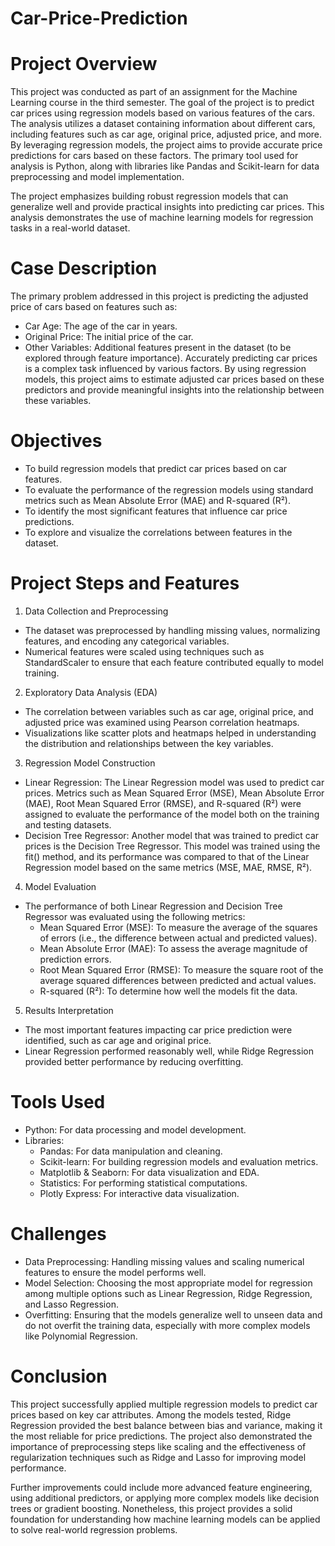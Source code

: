 # Car-Price-Prediction
# Project Overview
This project was conducted as part of an assignment for the Machine Learning course in the third semester. The goal of the project is to predict car prices using regression models based on various features of the cars. The analysis utilizes a dataset containing information about different cars, including features such as car age, original price, adjusted price, and more. By leveraging regression models, the project aims to provide accurate price predictions for cars based on these factors. The primary tool used for analysis is Python, along with libraries like Pandas and Scikit-learn for data preprocessing and model implementation.

The project emphasizes building robust regression models that can generalize well and provide practical insights into predicting car prices. This analysis demonstrates the use of machine learning models for regression tasks in a real-world dataset.

# Case Description
The primary problem addressed in this project is predicting the adjusted price of cars based on features such as:
  - Car Age: The age of the car in years.
  - Original Price: The initial price of the car.
  - Other Variables: Additional features present in the dataset (to be explored through feature importance).
Accurately predicting car prices is a complex task influenced by various factors. By using regression models, this project aims to estimate adjusted car prices based on these predictors and provide meaningful insights into the relationship between these variables.

# Objectives
- To build regression models that predict car prices based on car features.
- To evaluate the performance of the regression models using standard metrics such as Mean Absolute Error (MAE) and R-squared (R²).
- To identify the most significant features that influence car price predictions.
- To explore and visualize the correlations between features in the dataset.

# Project Steps and Features
1. Data Collection and Preprocessing
  - The dataset was preprocessed by handling missing values, normalizing features, and encoding any categorical variables.
  - Numerical features were scaled using techniques such as StandardScaler to ensure that each feature contributed equally to model training.

2. Exploratory Data Analysis (EDA)
  - The correlation between variables such as car age, original price, and adjusted price was examined using Pearson correlation heatmaps.
  - Visualizations like scatter plots and heatmaps helped in understanding the distribution and relationships between the key variables.

3. Regression Model Construction
- Linear Regression: The Linear Regression model was used to predict car prices. Metrics such as Mean Squared Error (MSE), Mean Absolute Error (MAE), Root Mean Squared Error (RMSE), and R-squared (R²) were assigned to evaluate the performance of the model both on the training and testing datasets.
- Decision Tree Regressor: Another model that was trained to predict car prices is the Decision Tree Regressor. This model was trained using the fit() method, and its performance was compared to that of the Linear Regression model based on the same metrics (MSE, MAE, RMSE, R²).

4. Model Evaluation
- The performance of both Linear Regression and Decision Tree Regressor was evaluated using the following metrics:
  - Mean Squared Error (MSE): To measure the average of the squares of errors (i.e., the difference between actual and predicted values).
  - Mean Absolute Error (MAE): To assess the average magnitude of prediction errors.
  - Root Mean Squared Error (RMSE): To measure the square root of the average squared differences between predicted and actual values.
  - R-squared (R²): To determine how well the models fit the data.

5. Results Interpretation
- The most important features impacting car price prediction were identified, such as car age and original price.
- Linear Regression performed reasonably well, while Ridge Regression provided better performance by reducing overfitting.

# Tools Used
- Python: For data processing and model development.
- Libraries:
  - Pandas: For data manipulation and cleaning.
  - Scikit-learn: For building regression models and evaluation metrics.
  - Matplotlib & Seaborn: For data visualization and EDA.
  - Statistics: For performing statistical computations.
  - Plotly Express: For interactive data visualization.

# Challenges
- Data Preprocessing: Handling missing values and scaling numerical features to ensure the model performs well.
- Model Selection: Choosing the most appropriate model for regression among multiple options such as Linear Regression, Ridge Regression, and Lasso Regression.
- Overfitting: Ensuring that the models generalize well to unseen data and do not overfit the training data, especially with more complex models like Polynomial Regression.

# Conclusion
This project successfully applied multiple regression models to predict car prices based on key car attributes. Among the models tested, Ridge Regression provided the best balance between bias and variance, making it the most reliable for price predictions. The project also demonstrated the importance of preprocessing steps like scaling and the effectiveness of regularization techniques such as Ridge and Lasso for improving model performance.

Further improvements could include more advanced feature engineering, using additional predictors, or applying more complex models like decision trees or gradient boosting. Nonetheless, this project provides a solid foundation for understanding how machine learning models can be applied to solve real-world regression problems.
